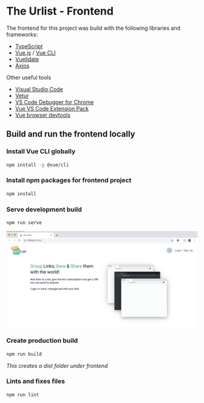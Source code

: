 # The Urlist - Frontend
The frontend for this project was build with the following libraries and frameworks:
* [TypeScript](https://www.typescriptlang.org/)
* [Vue.js](https://github.com/vuejs/vue) / [Vue CLI](https://github.com/vuejs/vue-cli)
* [Vuelidate](https://github.com/vuelidate/vuelidate)
* [Axios](https://github.com/axios/axios)

Other useful tools
* [Visual Studio Code](https://code.visualstudio.com/?WT.mc_id=theurlist-github-buhollan)
* [Vetur](https://marketplace.visualstudio.com/items?itemName=octref.vetur&WT.mc_id=theurlist-github-buhollan)
* [VS Code Debugger for Chrome](https://marketplace.visualstudio.com/items?itemName=msjsdiag.debugger-for-chrome&WT.mc_id=theurlist-github-buhollan)
* [Vue VS Code Extension Pack](https://marketplace.visualstudio.com/items?itemName=sdras.vue-vscode-extensionpack&WT.mc_id=theurlist-github-buhollan)
* [Vue browser devtools](https://github.com/vuejs/vue-devtools)


## Build and run the frontend locally

### Install Vue CLI globally
```bash
npm install -g @vue/cli
```

### Install npm packages for frontend project
```bash
npm install
```

### Serve development build

```bash
npm run serve
```

![localhost serve](docs/localhost_serve.png)

### Create production build

```bash
npm run build
```
*This creates a dist folder under frontend*

### Lints and fixes files

```bash
npm run lint
```
